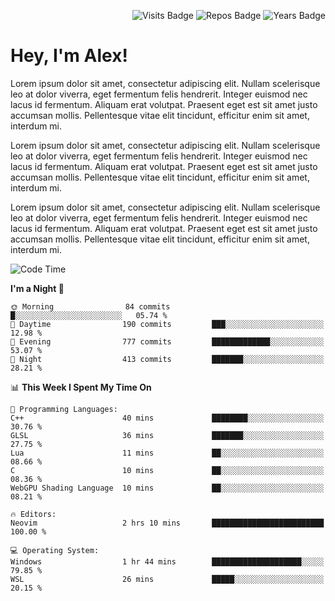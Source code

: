 <p align="right">
  <img src="https://badges.pufler.dev/visits/Alextibtab/Alextibtab" alt="Visits Badge">
  <img src="https://badges.pufler.dev/repos/Alextibtab/" alt="Repos Badge">
  <img src="https://badges.pufler.dev/years/Alextibtab/" alt="Years Badge">
</p>

<h1 align="left">Hey, I'm Alex!</h1>

Lorem ipsum dolor sit amet, consectetur adipiscing elit. Nullam scelerisque leo at dolor viverra, eget fermentum felis hendrerit. Integer euismod nec lacus id fermentum. Aliquam erat volutpat. Praesent eget est sit amet justo accumsan mollis. Pellentesque vitae elit tincidunt, efficitur enim sit amet, interdum mi.

Lorem ipsum dolor sit amet, consectetur adipiscing elit. Nullam scelerisque leo at dolor viverra, eget fermentum felis hendrerit. Integer euismod nec lacus id fermentum. Aliquam erat volutpat. Praesent eget est sit amet justo accumsan mollis. Pellentesque vitae elit tincidunt, efficitur enim sit amet, interdum mi.

Lorem ipsum dolor sit amet, consectetur adipiscing elit. Nullam scelerisque leo at dolor viverra, eget fermentum felis hendrerit. Integer euismod nec lacus id fermentum. Aliquam erat volutpat. Praesent eget est sit amet justo accumsan mollis. Pellentesque vitae elit tincidunt, efficitur enim sit amet, interdum mi.

<!--START_SECTION:waka-->
![Code Time](http://img.shields.io/badge/Code%20Time-2%20hrs%2010%20mins-blue)

**I'm a Night 🦉** 

```text
🌞 Morning                84 commits          █░░░░░░░░░░░░░░░░░░░░░░░░   05.74 % 
🌆 Daytime                190 commits         ███░░░░░░░░░░░░░░░░░░░░░░   12.98 % 
🌃 Evening                777 commits         █████████████░░░░░░░░░░░░   53.07 % 
🌙 Night                  413 commits         ███████░░░░░░░░░░░░░░░░░░   28.21 % 
```


📊 **This Week I Spent My Time On** 

```text
💬 Programming Languages: 
C++                      40 mins             ████████░░░░░░░░░░░░░░░░░   30.76 % 
GLSL                     36 mins             ███████░░░░░░░░░░░░░░░░░░   27.75 % 
Lua                      11 mins             ██░░░░░░░░░░░░░░░░░░░░░░░   08.66 % 
C                        10 mins             ██░░░░░░░░░░░░░░░░░░░░░░░   08.36 % 
WebGPU Shading Language  10 mins             ██░░░░░░░░░░░░░░░░░░░░░░░   08.21 % 

🔥 Editors: 
Neovim                   2 hrs 10 mins       █████████████████████████   100.00 % 

💻 Operating System: 
Windows                  1 hr 44 mins        ████████████████████░░░░░   79.85 % 
WSL                      26 mins             █████░░░░░░░░░░░░░░░░░░░░   20.15 % 
```


<!--END_SECTION:waka-->
